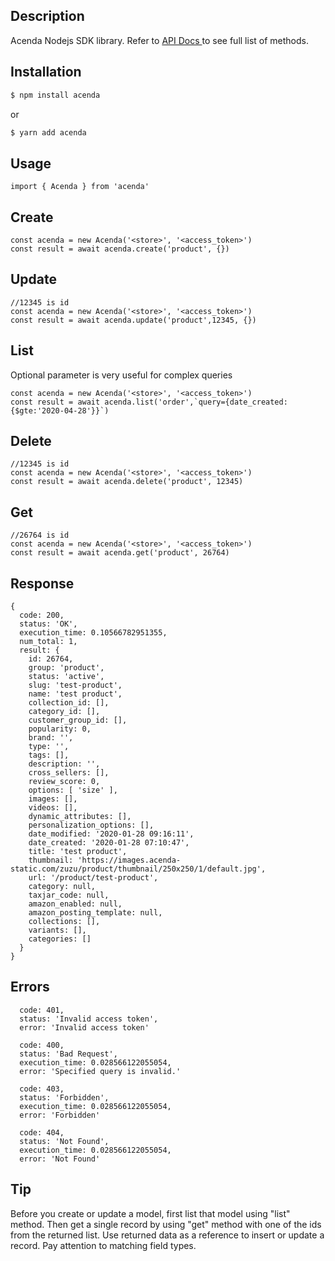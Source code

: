 ## Description

Acenda Nodejs SDK library. Refer to <a href="https://doc.acenda.com"> API Docs </a> to see full list of methods.

## Installation

```bash
$ npm install acenda
```

or

```bash
$ yarn add acenda
```

## Usage

```
import { Acenda } from 'acenda'
```

## Create

```
const acenda = new Acenda('<store>', '<access_token>')
const result = await acenda.create('product', {})
```

## Update

```
//12345 is id
const acenda = new Acenda('<store>', '<access_token>')
const result = await acenda.update('product',12345, {})
```

## List

Optional parameter is very useful for complex queries

```
const acenda = new Acenda('<store>', '<access_token>')
const result = await acenda.list('order',`query={date_created:{$gte:'2020-04-28'}}`)
```

## Delete

```
//12345 is id
const acenda = new Acenda('<store>', '<access_token>')
const result = await acenda.delete('product', 12345)
```

## Get

```
//26764 is id
const acenda = new Acenda('<store>', '<access_token>')
const result = await acenda.get('product', 26764)
```

## Response

```
{
  code: 200,
  status: 'OK',
  execution_time: 0.10566782951355,
  num_total: 1,
  result: {
    id: 26764,
    group: 'product',
    status: 'active',
    slug: 'test-product',
    name: 'test product',
    collection_id: [],
    category_id: [],
    customer_group_id: [],
    popularity: 0,
    brand: '',
    type: '',
    tags: [],
    description: '',
    cross_sellers: [],
    review_score: 0,
    options: [ 'size' ],
    images: [],
    videos: [],
    dynamic_attributes: [],
    personalization_options: [],
    date_modified: '2020-01-28 09:16:11',
    date_created: '2020-01-28 07:10:47',
    title: 'test product',
    thumbnail: 'https://images.acenda-static.com/zuzu/product/thumbnail/250x250/1/default.jpg',
    url: '/product/test-product',
    category: null,
    taxjar_code: null,
    amazon_enabled: null,
    amazon_posting_template: null,
    collections: [],
    variants: [],
    categories: []
  }
}
```

## Errors

```
  code: 401,
  status: 'Invalid access token',
  error: 'Invalid access token'
```

```
  code: 400,
  status: 'Bad Request',
  execution_time: 0.028566122055054,
  error: 'Specified query is invalid.'
```

```
  code: 403,
  status: 'Forbidden',
  execution_time: 0.028566122055054,
  error: 'Forbidden'
```

```
  code: 404,
  status: 'Not Found',
  execution_time: 0.028566122055054,
  error: 'Not Found'
```

## Tip

Before you create or update a model, first list that model using "list" method. Then get a single record by using "get" method with one of the ids from the returned list. Use returned data as a reference to insert or update a record. Pay attention to matching field types.
